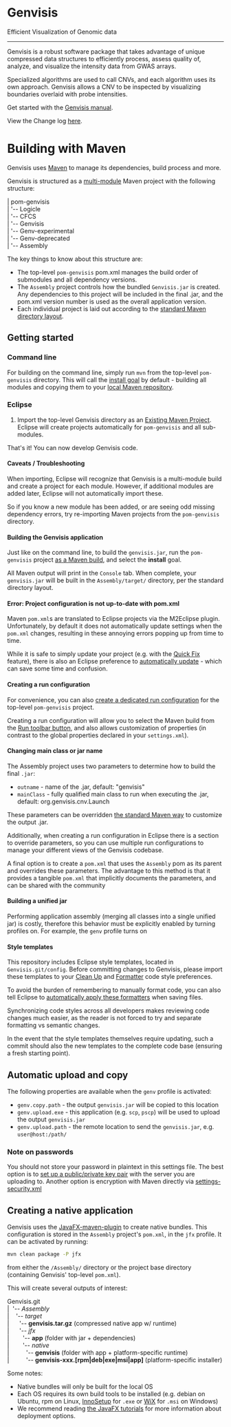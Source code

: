 Genvisis
====================
Efficient Visualization of Genomic data

----------------------
Genvisis is a robust software package that takes advantage of unique compressed data structures to efficiently process, assess quality of, analyze, and visualize the intensity data from GWAS arrays.

Specialized algorithms are used to call CNVs, and each algorithm uses its own approach. Genvisis allows a CNV to be inspected by visualizing boundaries overlaid with probe intensities.

Get started with the [Genvisis manual](https://github.com/PankratzLab/Genvisis/wiki/About-Genvisis).

View the Change log [here](https://github.com/npankrat/Genvisis/blob/master/CHANGELOG.md).
 

Building with Maven
=====================

Genvisis uses [Maven](https://maven.apache.org/) to manage its dependencies, build process and more.

Genvisis is structured as a [multi-module](https://maven.apache.org/guides/introduction/introduction-to-the-pom.html#Project_Aggregation) Maven project with the following structure:

| pom-genvisis  
| '-- Logicle  
| '-- CFCS  
| '-- Genvisis  
| '-- Genv-experimental  
| '-- Genv-deprecated  
| '-- Assembly  

The key things to know about this structure are:

* The top-level `pom-genvisis` pom.xml manages the build order of submodules and all dependency versions.
* The `Assembly` project controls how the bundled `Genvisis.jar` is created. Any dependencies to this project will be included in the final .jar, and the pom.xml version number is used as the overall application version.
* Each individual project is laid out according to the [standard Maven directory layout](https://maven.apache.org/guides/introduction/introduction-to-the-standard-directory-layout.html).

## Getting started

### Command line

For building on the command line, simply run `mvn` from the top-level `pom-genvisis` directory. This will call the [install goal](https://maven.apache.org/guides/introduction/introduction-to-the-lifecycle.html) by default - building all modules and copying them to your [local Maven repository](https://maven.apache.org/guides/introduction/introduction-to-repositories.html).

### Eclipse

1. Import the top-level Genvisis directory as an [Existing Maven Project](http://javapapers.com/java/import-maven-project-into-eclipse/). Eclipse will create projects automatically for `pom-genvisis` and all sub-modules.

That's it! You can now develop Genvisis code.

#### Caveats / Troubleshooting

When importing, Eclipse will recognize that Genvisis is a multi-module build and create a project for each module. However, if additional modules are added later, Eclipse will not automatically import these.

So if you know a new module has been added, or are seeing odd missing dependency errors, try re-importing Maven projects from the `pom-genvisis` directory.

#### Building the Genvisis application

Just like on the command line, to build the `genvisis.jar`, run the `pom-genvisis` project [as a Maven build](https://books.sonatype.com/m2eclipse-book/reference/running-sect-running-maven-builds.html), and select the **install** goal.

All Maven output will print in the `Console` tab. When complete, your `genvisis.jar` will be built in the `Assembly/target/` directory, per the standard directory layout.

#### Error: Project configuration is not up-to-date with pom.xml

Maven `pom.xml`s are translated to Eclipse projects via the M2Eclipse plugin. Unfortunately, by default it does not automatically update settings when the `pom.xml` changes, resulting in these annoying errors popping up from time to time.

While it is safe to simply update your project (e.g. with the [Quick Fix](http://help.eclipse.org/neon/index.jsp?topic=%2Forg.eclipse.jdt.doc.user%2Fconcepts%2Fconcept-quickfix-assist.htm) feature), there is also an Eclipse preference to [automatically update](http://www.eclipse.org/m2e/documentation/release-notes-16.html#new-experimental-auto-45-update-configuration-feature) - which can save some time and confusion.

#### Creating a run configuration

For convenience, you can also [create a dedicated run configuration](https://www.genuitec.com/products/myeclipse/learning-center/maven/launch-maven4myeclipse-maven-run-setup-tutorial/#2_Creating_a_CustomMavenLaunch_Configuration) for the top-level `pom-genvisis` project.

Creating a run configuration will allow you to select the Maven build from the [Run toolbar button](https://developers.google.com/eclipse/docs/running_and_debugging_2_0), and also allows customization of properties (in contrast to the global properties declared in your `settings.xml`).

#### Changing main class or jar name

The Assembly project uses two parameters to determine how to build the final `.jar`:

* `outname`  - name of the .jar, default: "genvisis"
* `mainClass` - fully qualified main class to run when executing the .jar, default: org.genvisis.cnv.Launch

These parameters can be overridden [the standard Maven way](http://books.sonatype.com/mvnref-book/reference/running-sect-options.html) to customize the output .jar.

Additionally, when creating a run configuration in Eclipse there is a section to override parameters, so you can use multiple run configurations to manage your different views of the Genvisis codebase.

A final option is to create a `pom.xml` that uses the `Assembly` pom as its parent and overrides these parameters. The advantage to this method is that it provides a tangible `pom.xml` that implicitly documents the parameters, and can be shared with the community

#### Building a unified jar

Performing application assembly (merging all classes into a single unified jar) is costly, therefore this behavior must be explicitly enabled by turning profiles on. For example, the `genv` profile turns on 

#### Style templates

This repository includes Eclipse style templates, located in `Genvisis.git/config`. Before committing changes to Genvisis, please import these templates to your [Clean Up](https://help.eclipse.org/neon/index.jsp?topic=%2Forg.eclipse.jdt.doc.user%2Freference%2Fpreferences%2Fjava%2Fcodestyle%2Fref-preferences-formatter.htm) and [Formatter](https://help.eclipse.org/neon/index.jsp?topic=%2Forg.eclipse.jdt.doc.user%2Freference%2Fpreferences%2Fjava%2Fcodestyle%2Fref-preferences-formatter.htm) code style preferences.

To avoid the burden of remembering to manually format code, you can also tell Eclipse to [automatically apply these formatters](https://stackoverflow.com/a/15655278/1027800) when saving files.

Synchronizing code styles across all developers makes reviewing code changes much easier, as the reader is not forced to try and separate formatting vs semantic changes.

In the event that the style templates themselves require updating, such a commit should also the new templates to the complete code base (ensuring a fresh starting point).

## Automatic upload and copy

The following properties are available when the `genv` profile is activated:

* `genv.copy.path` - the output `genvisis.jar` will be copied to this location
* `genv.upload.exe` - this application (e.g. `scp`, `pscp`) will be used to upload the output `genvisis.jar`
* `genv.upload.path` - the remote location to send the `genvisis.jar`, e.g. `user@host:/path/`

### Note on passwords

You should not store your password in plaintext in this settings file. The best option is to [set up a public/private key pair](https://help.ubuntu.com/community/SSH/OpenSSH/Keys) with the server you are uploading to. Another option is encryption with Maven directly via [settings-security.xml](https://maven.apache.org/guides/mini/guide-encryption.html)

## Creating a native application

Genvisis uses the [JavaFX-maven-plugin](https://github.com/javafx-maven-plugin/javafx-maven-plugin) to create native bundles. This configuration is stored in the `Assembly` project's `pom.xml`, in the `jfx` profile. It can be activated by running:

```bash
mvn clean package -P jfx
```

from either the `/Assembly/` directory or the project base directory (containing Genvisis' top-level `pom.xml`).

This will create several outputs of interest:

Genvisis.git</br>
|&nbsp;&nbsp;'-- _Assembly_</br>
|&nbsp;&nbsp;&nbsp;&nbsp;'-- _target_</br>
|&nbsp;&nbsp;&nbsp;&nbsp;&nbsp;&nbsp;'-- **genvisis.tar.gz** (compressed native app w/ runtime)</br>
|&nbsp;&nbsp;&nbsp;&nbsp;&nbsp;&nbsp;'-- _jfx_</br>
|&nbsp;&nbsp;&nbsp;&nbsp;&nbsp;&nbsp;&nbsp;&nbsp;'-- **app** (folder with jar + dependencies)</br>
|&nbsp;&nbsp;&nbsp;&nbsp;&nbsp;&nbsp;&nbsp;&nbsp;'-- _native_</br>
|&nbsp;&nbsp;&nbsp;&nbsp;&nbsp;&nbsp;&nbsp;&nbsp;&nbsp;&nbsp;'-- **genvisis** (folder with app + platform-specific runtime)</br>
|&nbsp;&nbsp;&nbsp;&nbsp;&nbsp;&nbsp;&nbsp;&nbsp;&nbsp;&nbsp;'-- **genvisis-xxx.[rpm|deb|exe|msi|app]** (platform-specific installer)</br>


Some notes:

* Native bundles will only be built for the local OS
* Each OS requires its own build tools to be installed (e.g. debian on Ubuntu, rpm on Linux, [InnoSetup](http://www.jrsoftware.org/isinfo.php) for `.exe` or [WiX](http://wixtoolset.org/) for `.msi` on Windows)
* We recommend reading [the JavaFX tutorials](http://docs.oracle.com/javafx/2/deployment/self-contained-packaging.htm) for more information about deployment options.

